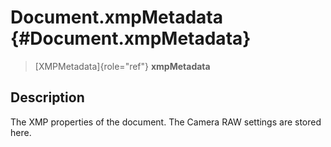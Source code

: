 Document.xmpMetadata {#Document.xmpMetadata}
====================

> [XMPMetadata]{role="ref"} **xmpMetadata**

Description
-----------

The XMP properties of the document. The Camera RAW settings are stored
here.
